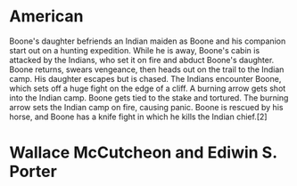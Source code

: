 # American
Boone's daughter befriends an Indian maiden as Boone and his companion start out on a hunting expedition. While he is away, Boone's cabin is attacked by the Indians, who set it on fire and abduct Boone's daughter. Boone returns, swears vengeance, then heads out on the trail to the Indian camp. His daughter escapes but is chased. The Indians encounter Boone, which sets off a huge fight on the edge of a cliff. A burning arrow gets shot into the Indian camp. Boone gets tied to the stake and tortured. The burning arrow sets the Indian camp on fire, causing panic. Boone is rescued by his horse, and Boone has a knife fight in which he kills the Indian chief.[2]
# Wallace McCutcheon and Ediwin S. Porter